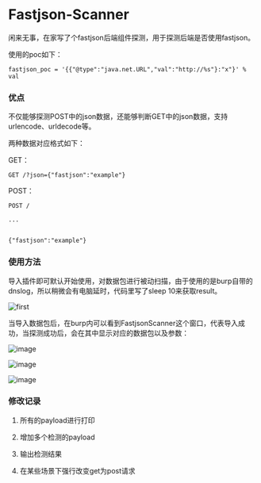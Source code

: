 # Fastjson-Scanner

闲来无事，在家写了个fastjson后端组件探测，用于探测后端是否使用fastjson。

使用的poc如下：

```
fastjson_poc = '{{"@type":"java.net.URL","val":"http://%s"}:"x"}' % val
```

### 优点

不仅能够探测POST中的json数据，还能够判断GET中的json数据，支持urlencode、urldecode等。

两种数据对应格式如下：

GET：

```
GET /?json={"fastjson":"example"}
```

POST：

```
POST /

...


{"fastjson":"example"}
```

### 使用方法

导入插件即可默认开始使用，对数据包进行被动扫描，由于使用的是burp自带的dnslog，所以稍微会有电脑延时，代码里写了sleep 10来获取result。


![first](https://s1.ax1x.com/2020/03/29/GEalbF.png)

当导入数据包后，在burp内可以看到FastjsonScanner这个窗口，代表导入成功，当探测成功后，会在其中显示对应的数据包以及参数：

![image](https://user-images.githubusercontent.com/14137698/86531657-b7e93380-bef5-11ea-91b7-3f4a87929694.png)

![image](https://user-images.githubusercontent.com/14137698/86531663-c9cad680-bef5-11ea-95f7-c57bd665d5ff.png)

![image](https://user-images.githubusercontent.com/14137698/86531675-dfd89700-bef5-11ea-9987-46ee6c08efda.png)



### 修改记录

1. 所有的payload进行打印

2. 增加多个检测的payload

3. 输出检测结果

4. 在某些场景下强行改变get为post请求
